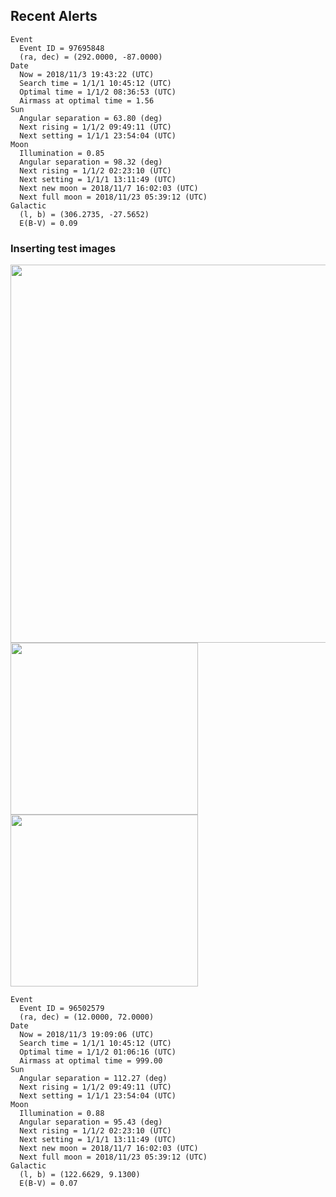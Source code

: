## Recent Alerts 

```
Event
  Event ID = 97695848
  (ra, dec) = (292.0000, -87.0000)
Date
  Now = 2018/11/3 19:43:22 (UTC)
  Search time = 1/1/1 10:45:12 (UTC)
  Optimal time = 1/1/2 08:36:53 (UTC)
  Airmass at optimal time = 1.56
Sun
  Angular separation = 63.80 (deg)
  Next rising = 1/1/2 09:49:11 (UTC)
  Next setting = 1/1/1 23:54:04 (UTC)
Moon
  Illumination = 0.85
  Angular separation = 98.32 (deg)
  Next rising = 1/1/2 02:23:10 (UTC)
  Next setting = 1/1/1 13:11:49 (UTC)
  Next new moon = 2018/11/7 16:02:03 (UTC)
  Next full moon = 2018/11/23 05:39:12 (UTC)
Galactic
  (l, b) = (306.2735, -27.5652)
  E(B-V) = 0.09
```

### Inserting test images
<img src="/des-icecube/images-EHE_97695848/icecube_97695848_skymap_1-1-2-08-36-53.png" width="605" >
<img src="/des-icecube/images-EHE_97695848/icecube_97695848_ortho_1-1-2-08-36-53.png" width="300" height="275" >
<img src="/des-icecube/images-EHE_97695848/icecube_97695848_airmass_1-1-2-08-36-53.png"  width="300" height="275" >

```
Event
  Event ID = 96502579
  (ra, dec) = (12.0000, 72.0000)
Date
  Now = 2018/11/3 19:09:06 (UTC)
  Search time = 1/1/1 10:45:12 (UTC)
  Optimal time = 1/1/2 01:06:16 (UTC)
  Airmass at optimal time = 999.00
Sun
  Angular separation = 112.27 (deg)
  Next rising = 1/1/2 09:49:11 (UTC)
  Next setting = 1/1/1 23:54:04 (UTC)
Moon
  Illumination = 0.88
  Angular separation = 95.43 (deg)
  Next rising = 1/1/2 02:23:10 (UTC)
  Next setting = 1/1/1 13:11:49 (UTC)
  Next new moon = 2018/11/7 16:02:03 (UTC)
  Next full moon = 2018/11/23 05:39:12 (UTC)
Galactic
  (l, b) = (122.6629, 9.1300)
  E(B-V) = 0.07
```

